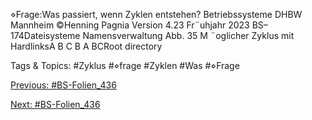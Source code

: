 ⋄Frage:Was passiert, wenn Zyklen entstehen?
Betriebssysteme DHBW Mannheim ©Henning Pagnia Version 4.23 Fr¨uhjahr 2023 BS–174Dateisysteme Namensverwaltung
Abb. 35 M ¨oglicher Zyklus mit HardlinksA B C
B A
BCRoot directory

   Tags & Topics:
   #Zyklus
   #⋄frage
   #Zyklen
   #Was
   #⋄Frage

[Previous: #BS-Folien_436](BS-Folien_436.md)

[Next: #BS-Folien_436](BS-Folien_436.md)